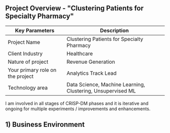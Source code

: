 ## Project Overview - "Clustering Patients for Specialty Pharmacy"

Key Parameters | Description
---------------|------------------
Project Name   | Clustering Patients for Specialty Pharmacy
Client Industry| Healthcare
Nature of project| Revenue Generation
Your primary role on the project| Analytics Track Lead
Technology area | Data Science, Machine Learning, Clustering, Unsupervised ML

I am involved in all stages of CRISP-DM phases and it is iterative and ongoing for multiple experiments / improvements and enhancements.

## 1) Business Environment
